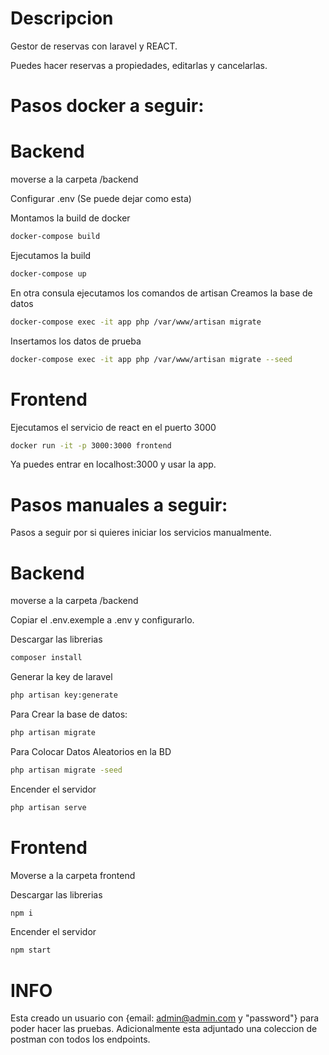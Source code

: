 # Descripcion
Gestor de reservas con laravel y REACT.

Puedes hacer reservas a propiedades, editarlas y cancelarlas.
# Pasos docker a seguir:
# Backend
moverse a la carpeta /backend

Configurar .env (Se puede dejar como esta)

Montamos la build de docker
```bash
docker-compose build
```

Ejecutamos la build
```bash
docker-compose up
```

En otra consula ejecutamos los comandos de artisan
Creamos la base de datos
```bash
docker-compose exec -it app php /var/www/artisan migrate
```

Insertamos los datos de prueba
```bash
docker-compose exec -it app php /var/www/artisan migrate --seed
```

# Frontend
Ejecutamos el servicio de react en el puerto 3000
```bash
docker run -it -p 3000:3000 frontend
```

Ya puedes entrar en localhost:3000 y usar la app.

# Pasos manuales a seguir:
Pasos a seguir por si quieres iniciar los servicios manualmente.

# Backend
moverse a la carpeta /backend

Copiar el .env.exemple a .env y configurarlo.

Descargar las librerias
```bash
composer install
```

Generar la key de laravel
```bash
php artisan key:generate
```

Para Crear la base de datos:
```bash
php artisan migrate
```

Para Colocar Datos Aleatorios en la BD
```bash
php artisan migrate -seed
```

Encender el servidor
```bash
php artisan serve
```

# Frontend
Moverse a la carpeta frontend

Descargar las librerias
```bash
npm i
```

Encender el servidor
```bash
npm start
```


# INFO
Esta creado un usuario con {email: admin@admin.com y "password"} para poder hacer las pruebas.
Adicionalmente esta adjuntado una coleccion de postman con todos los endpoints.
